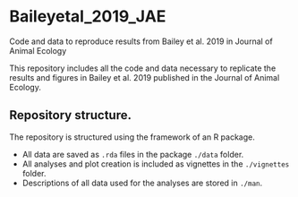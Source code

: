 # Baileyetal_2019_JAE
Code and data to reproduce results from Bailey et al. 2019 in Journal of Animal Ecology

This repository includes all the code and data necessary to replicate the results and figures in Bailey et al. 2019 published in the Journal of Animal Ecology.

## Repository structure.

The repository is structured using the framework of an R package.

- All data are saved as `.rda` files in the package `./data` folder.
- All analyses and plot creation is included as vignettes in the `./vignettes` folder.
- Descriptions of all data used for the analyses are stored in `./man`.
